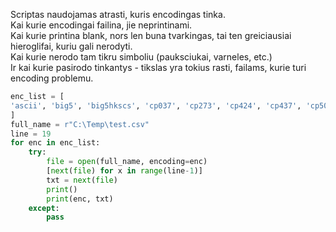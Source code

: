 Scriptas naudojamas atrasti, kuris encodingas tinka.  
Kai kurie encodingai failina, jie neprintinami.  
Kai kurie printina blank, nors len buna tvarkingas, tai ten greiciausiai hieroglifai, kuriu gali nerodyti.  
Kai kurie nerodo tam tikru simboliu (pauksciukai, varneles, etc.)  
Ir kai kurie pasirodo tinkantys - tikslas yra tokius rasti, failams, kurie turi encoding problemu.  

```python
enc_list = [
'ascii', 'big5', 'big5hkscs', 'cp037', 'cp273', 'cp424', 'cp437', 'cp500', 'cp720', 'cp737', 'cp775', 'cp850', 'cp852', 'cp855', 'cp856', 'cp857', 'cp858', 'cp860', 'cp861', 'cp862', 'cp863', 'cp864', 'cp865', 'cp866', 'cp869', 'cp874', 'cp875', 'cp932', 'cp949', 'cp950', 'cp1006', 'cp1026', 'cp1125', 'cp1140', 'cp1250', 'cp1251', 'cp1252', 'cp1253', 'cp1254', 'cp1255', 'cp1256', 'cp1257', 'cp1258', 'cp65001', 'euc_jp', 'euc_jis_2004', 'euc_jisx0213', 'euc_kr', 'gb2312', 'gbk', 'gb18030', 'hz', 'iso2022_jp', 'iso2022_jp_1', 'iso2022_jp_2', 'iso2022_jp_2004', 'iso2022_jp_3', 'iso2022_jp_ext', 'iso2022_kr', 'latin_1', 'iso8859_2', 'iso8859_3', 'iso8859_4', 'iso8859_5', 'iso8859_6', 'iso8859_7', 'iso8859_8', 'iso8859_9', 'iso8859_10', 'iso8859_11', 'iso8859_13', 'iso8859_14', 'iso8859_15', 'iso8859_16', 'johab', 'koi8_r', 'koi8_t', 'koi8_u', 'kz1048', 'mac_cyrillic', 'mac_greek', 'mac_iceland', 'mac_latin2', 'mac_roman', 'mac_turkish', 'ptcp154', 'shift_jis', 'shift_jis_2004', 'shift_jisx0213', 'utf_32', 'utf_32_be', 'utf_32_le', 'utf_16', 'utf_16_be', 'utf_16_le', 'utf_7', 'utf_8', 'utf_8_sig'
]
full_name = r"C:\Temp\test.csv"
line = 19
for enc in enc_list:
    try:
        file = open(full_name, encoding=enc)
        [next(file) for x in range(line-1)]
        txt = next(file)
        print()
        print(enc, txt)
    except:
        pass
```
